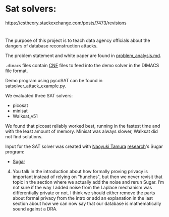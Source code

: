 # Sat solvers:
https://cstheory.stackexchange.com/posts/7473/revisions
# 

The purpose of this project is to teach data agency officials about
the dangers of database reconstruction attacks.

The problem statement and white paper are found in
[problem_analysis.md](problem_analysis.md).

`.dimacs` files contain [CNF](https://en.wikipedia.org/wiki/Conjunctive_normal_form) files to feed into the demo solver in the DIMACS file format.

Demo program using pycoSAT can be found in satsolver_attack_example.py.
  
We evaluated three SAT solvers:
* picosat
* minisat
* Walksat_v51

We found that picosat reliably worked best, running in the fastest time and with the least amount of memory.  Minisat was always slower, Walksat did not find solutions.

Input for the SAT solver was created with [Naoyuki Tamura](http://bach.istc.kobe-u.ac.jp/tamura.html) [research](http://bach.istc.kobe-u.ac.jp/research.html)'s Sugar program:

* [Sugar](http://bach.istc.kobe-u.ac.jp/sugar/)


4. You talk in the introduction about how formally proving privacy is important instead of relying on “hunches", but then we never revisit that topic in the section where we actually add the noise and rerun Sugar. I’m not sure if the way I added noise from the Laplace mechanism was differentially private or not. I think we should either remove the parts about formal privacy from the intro or add an explanation in the last section about how we can now say that our database is mathematically sound against a DRA.